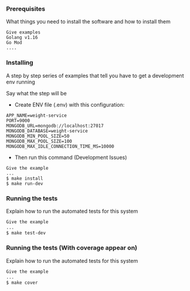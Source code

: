 
### Prerequisites

What things you need to install the software and how to install them

```
Give examples
Golang v1.16
Go Mod
....
```

### Installing

A step by step series of examples that tell you have to get a development env running

Say what the step will be
- Create ENV file (.env) with this configuration:
```
APP_NAME=weight-service
PORT=9000
MONGODB_URL=mongodb://localhost:27017
MONGODB_DATABASE=weight-service
MONGODB_MIN_POOL_SIZE=50
MONGODB_MAX_POOL_SIZE=100
MONGODB_MAX_IDLE_CONNECTION_TIME_MS=10000
```

- Then run this command (Development Issues)
```
Give the example
...
$ make install
$ make run-dev
```

### Running the tests

Explain how to run the automated tests for this system
```sh
Give the example
...
$ make test-dev
```

### Running the tests (With coverage appear on)

Explain how to run the automated tests for this system
```sh
Give the example
...
$ make cover
```

